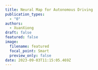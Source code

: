 ```yaml
---
title: Neural Map for Autonomous Driving
publication_types:
  - "0"
authors:
  - XuanXiong
draft: false
featured: false
image:
  filename: featured
  focal_point: Smart
  preview_only: false
date: 2023-09-03T11:15:05.469Z
---
```

